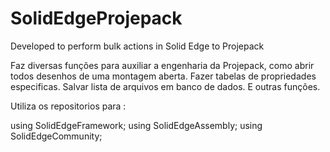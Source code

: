 # SolidEdgeProjepack
Developed to perform bulk actions in Solid Edge to Projepack

Faz diversas funções para auxiliar a engenharia da Projepack, como abrir todos desenhos de uma montagem aberta. 
Fazer tabelas de propriedades especificas.
Salvar lista de arquivos em banco de dados.
E outras funções.

Utiliza os repositorios para :

using SolidEdgeFramework;
using SolidEdgeAssembly;
using SolidEdgeCommunity;
